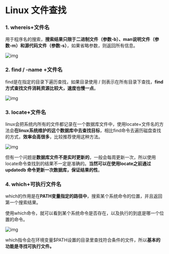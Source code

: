 # Linux 文件查找
### **1. whereis+文件名**

用于程序名的搜索，**搜索结果只限于二进制文件（参数-b）、man说明文件（参数-m）和源代码文件（参数-s）**，如果省略参数，则返回所有信息。

![img](I:\笔记\pictures\文件查找-whereis)



### **2. find / -name +文件名**

find是在指定的目录下遍历查找，如果目录使用 / 则表示在所有目录下查找，**find方式查找文件消耗资源比较大，速度也慢一点**。

![img](I:\笔记\pictures\文件查找-find)



### **3. locate+文件名**

linux会把系统内所有的文件都记录在一个数据库文件中，使用locate+文件名的方法会**在linux系统维护的这个数据库中去查找目标**，相比find命令去遍历磁盘查找的方式，**效率会高很多**，比较推荐使用这种方法。

![img](I:\笔记\pictures\文件查找-locate)

但有一个问题是**数据库文件不是实时更新的**，一般会每周更新一次，所以使用locate命令查找到的结果不一定是准确的。**当然可以在使用locate之前通过 updatedb 命令更新一次数据库，保证结果的性**。



### **4. which+可执行文件名**

which的作用是在**PATH变量指定的路径中**，搜索某个系统命令的位置，并且返回第一个搜索结果。

使用which命令，就可以看到某个系统命令是否存在，以及执行的到底是哪一个位置的命令。

![img](I:\笔记\pictures\文件查找-which)

which指令会在环境变量$PATH设置的目录里查找符合条件的文件，所以**基本的功能是寻找可执行文件。**